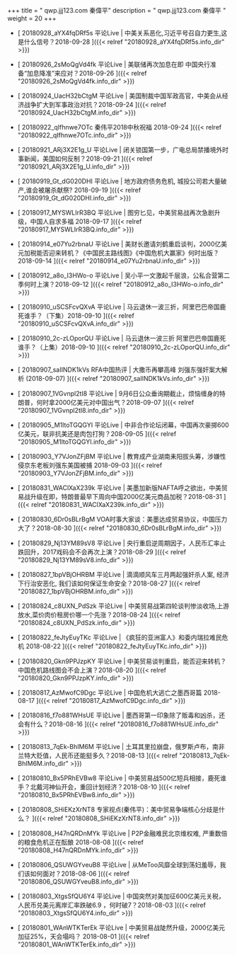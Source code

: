 +++
title = "  qwp.jjj123.com 秦偉平"
description = "  qwp.jjj123.com 秦偉平  "
weight = 20
+++



* [  20180928_aYX4fqDRf5s 平论Live |  中美关系恶化,习近平号召自力更生,这是什么信号？2018-09-28  ]({{< relref "20180928_aYX4fqDRf5s.info_dir" >}})


* [  20180926_2sMoQgVd4fk 平论Live | 美联储再次加息在即 中国央行准备“加息降准”来应对？2018-09-26  ]({{< relref "20180926_2sMoQgVd4fk.info_dir" >}})


* [  20180924_UacH32bCtgM 平论Live | 美国制裁中国军政高官，中美会从经济战争扩大到军事政治对抗？2018-09-24  ]({{< relref "20180924_UacH32bCtgM.info_dir" >}})


* [  20180922_qIfhnwe7OTc 秦伟平2018中秋祝福 2018-09-24  ]({{< relref "20180922_qIfhnwe7OTc.info_dir" >}})


* [  20180921_ARj3X2E1g_U 平论Live | 闭关锁国第一步，广电总局禁播境外时事新闻，美国如何反制？2018-09-21  ]({{< relref "20180921_ARj3X2E1g_U.info_dir" >}})


* [  20180919_Gt_dG020DHI 平论Live | 地方政府债务危机, 城投公司若大量破产,谁会被屠杀献祭? 2018-09-19  ]({{< relref "20180919_Gt_dG020DHI.info_dir" >}})


* [  20180917_MYSWLIrR3BQ 平论Live | 图穷匕见，中美贸易战再次急剧升级，中国人自求多福 2018-09-17  ]({{< relref "20180917_MYSWLIrR3BQ.info_dir" >}})


* [  20180914_e07Yu2rbnaU 平论Live | 美财长邀请刘鹤重启谈判，2000亿美元加税能否迎来转机？《中国民主路线图》《中国危机大赢家》何时出版？2018-09-14  ]({{< relref "20180914_e07Yu2rbnaU.info_dir" >}})


* [  20180912_a8o_I3HWo-o 平论Live |  吴小平一文激起千层浪，公私合营第二季何时上演？2018-09-12  ]({{< relref "20180912_a8o_I3HWo-o.info_dir" >}})


* [  20180910_uSCSFcvQXvA 平论Live | 马云退休一波三折，阿里巴巴帝国鹿死谁手？（下集）2018-09-10  ]({{< relref "20180910_uSCSFcvQXvA.info_dir" >}})


* [  20180910_2c-zLOporQU 平论Live |  马云退休一波三折 阿里巴巴帝国鹿死谁手？（上集）2018-09-10  ]({{< relref "20180910_2c-zLOporQU.info_dir" >}})


* [  20180907_saIINDK1kVs RFA中国热评 | 大撒币再攀高峰   刘强东强奸案大解析 (2018-09-07)  ]({{< relref "20180907_saIINDK1kVs.info_dir" >}})


* [  20180907_1VGvnpl2tI8 平论Live | 9月6日公众垂询期截止，烦恼缠身的特朗普，何时拿2000亿美元对中国出气？2018-09-07  ]({{< relref "20180907_1VGvnpl2tI8.info_dir" >}})


* [  20180905_M1ltoTGQGYI 平论Live | 中非合作论坛闭幕，中国再次豪掷600亿美元，联非抗美还是肉包打狗？208-09-05  ]({{< relref "20180905_M1ltoTGQGYI.info_dir" >}})


* [  20180903_Y7VJonZFjBM 平论Live | 教育成产业湖南耒阳拔头筹，涉嫌性侵京东老板刘强东美国被捕 2018-09-03  ]({{< relref "20180903_Y7VJonZFjBM.info_dir" >}})


* [  20180831_WAClXaX239k 平论Live | 美墨加新版NAFTA呼之欲出，中美贸易战升级在即，特朗普最早下周向中国2000亿美元商品加税？2018-08-31  ]({{< relref "20180831_WAClXaX239k.info_dir" >}})


* [  20180830_6Dr0sBLrBgM VOA时事大家谈：美墨达成贸易协议，中国压力大了？2018-08-30  ]({{< relref "20180830_6Dr0sBLrBgM.info_dir" >}})


* [  20180829_Nj13YM89sV8 平论Live | 央行重启逆周期因子，人民币汇率止跌回升，2017戏码会不会再次上演？2018-08-29  ]({{< relref "20180829_Nj13YM89sV8.info_dir" >}})


* [  20180827_1bpVBjOHRBM 平论Live |  滴滴顺风车三月两起强奸杀人案, 经济下行治安恶化, 我们该如何保证生命安全？2018-08-27  ]({{< relref "20180827_1bpVBjOHRBM.info_dir" >}})


* [  20180824_c8UXN_PdSzk 平论Live |  中美贸易战第四轮谈判惨淡收场,上游放水,菜价肉价租房价哪一个先涨？2018-08-24  ]({{< relref "20180824_c8UXN_PdSzk.info_dir" >}})


* [  20180822_feJtyEuyTKc 平论Live |  《疯狂的亚洲富人》和委内瑞拉难民危机 2018-08-22  ]({{< relref "20180822_feJtyEuyTKc.info_dir" >}})


* [  20180820_Gkn9PPJzpKY 平论Live |  中美贸易谈判重启，能否迎来转机？中国危机路线图会不会上演？2018-08-20  ]({{< relref "20180820_Gkn9PPJzpKY.info_dir" >}})


* [  20180817_AzMwofC9Dgc 平论Live |  中国危机大逃亡之墨西哥篇 2018-08-17  ]({{< relref "20180817_AzMwofC9Dgc.info_dir" >}})


* [  20180816_f7o881WHsUE 平论Live |  墨西哥第一印象除了贩毒和凶杀，还会有什么？2018-08-16  ]({{< relref "20180816_f7o881WHsUE.info_dir" >}})


* [  20180813_7qEk-BhIM6M 平论Live |  土耳其里拉崩盘，俄罗斯卢布，南非兰特大贬值，人民币还能挺多久？2018-08-13  ]({{< relref "20180813_7qEk-BhIM6M.info_dir" >}})


* [  20180810_Bx5PRhEVBw8 平论Live | 中美贸易战500亿短兵相接，鹿死谁手？北戴河神仙开会，重回计划经济？2018-08-10  ]({{< relref "20180810_Bx5PRhEVBw8.info_dir" >}})


* [  20180808_SHiEKzXrNT8 专家视点(秦伟平)：美中贸易争端核心分歧是什么？  ]({{< relref "20180808_SHiEKzXrNT8.info_dir" >}})


* [  20180808_H47nQRDnMYk 平论Live | P2P金融难民北京维权难, 严重数倍的粮食危机正在酝酿 2018-08-08  ]({{< relref "20180808_H47nQRDnMYk.info_dir" >}})


* [  20180806_QSUWGYveuB8 平论Live |  从MeToo风靡全球到荡妇羞辱，我们该如何面对？2018-08-06  ]({{< relref "20180806_QSUWGYveuB8.info_dir" >}})


* [  20180803_XtgsSfQU6Y4 平论Live |  中国突然对美加征600亿美元关税，人民币兑美元离岸汇率跌破6.9 ，何时破7？2018-08-03  ]({{< relref "20180803_XtgsSfQU6Y4.info_dir" >}})


* [  20180801_WAnWTKTerEk 平论Live |  中美贸易战陡然升级，2000亿美元加征25%，天会塌吗？ 2018-08-01  ]({{< relref "20180801_WAnWTKTerEk.info_dir" >}})

